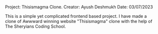 Project: Thisismagma Clone.
Creator: Ayush Deshmukh
Date: 03/07/2023


This is a simple yet complicated frontend based project.
I have made a clone of Awwward winning website "Thisismagma" clone with the help of The Sheryians Coding School.
